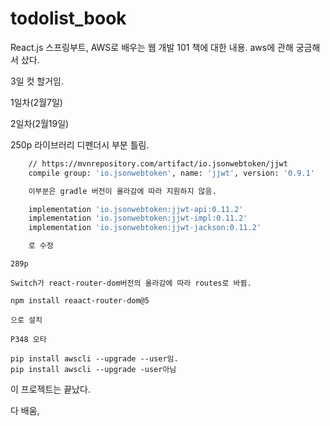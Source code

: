 # todolist_book
React.js 스프링부트, AWS로 배우는 웹 개발 101 책에 대한 내용. aws에 관해 궁금해서 샀다.

3일 컷 할거임.

1일차(2월7일)

2일차(2월19일)

250p 라이브러리 디펜더시 부분 틀림.

```bash
	// https://mvnrepository.com/artifact/io.jsonwebtoken/jjwt
	compile group: 'io.jsonwebtoken', name: 'jjwt', version: '0.9.1'

    이부분은 gradle 버전이 올라감에 따라 지원하지 않음.

    implementation 'io.jsonwebtoken:jjwt-api:0.11.2'
	implementation 'io.jsonwebtoken:jjwt-impl:0.11.2'
	implementation 'io.jsonwebtoken:jjwt-jackson:0.11.2'

    로 수정
```

```
289p

Switch가 react-router-dom버전의 올라감에 따라 routes로 바뀜.

npm install reaact-router-dom@5

으로 설치
```

```
P348 오타

pip install awscli --upgrade --user임.
pip install awscli --upgrade -user아님
```

이 프로젝트는 끝났다.

다 배움,